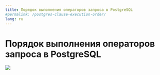 ```yaml
---
title: Порядок выполнения операторов запроса в PostgreSQL
#permalink: /postgres-clause-execution-order/
lang: ru
---
```


# Порядок выполнения операторов запроса в PostgreSQL

![](/i/mages/ru/postgresql_clause_execution_order.jpg)


